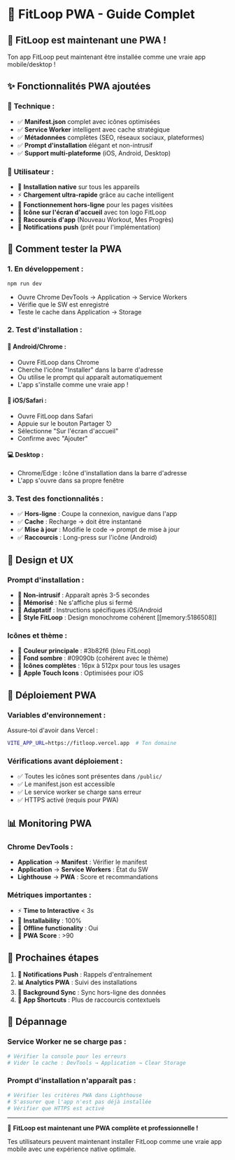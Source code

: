 # 📱 FitLoop PWA - Guide Complet

## 🎉 **FitLoop est maintenant une PWA !**

Ton app FitLoop peut maintenant être installée comme une vraie app mobile/desktop !

## ✨ **Fonctionnalités PWA ajoutées**

### 🔧 **Technique :**

- ✅ **Manifest.json** complet avec icônes optimisées
- ✅ **Service Worker** intelligent avec cache stratégique
- ✅ **Métadonnées** complètes (SEO, réseaux sociaux, plateformes)
- ✅ **Prompt d'installation** élégant et non-intrusif
- ✅ **Support multi-plateforme** (iOS, Android, Desktop)

### 📱 **Utilisateur :**

- 🚀 **Installation native** sur tous les appareils
- ⚡ **Chargement ultra-rapide** grâce au cache intelligent
- 🔄 **Fonctionnement hors-ligne** pour les pages visitées
- 📲 **Icône sur l'écran d'accueil** avec ton logo FitLoop
- 🎯 **Raccourcis d'app** (Nouveau Workout, Mes Progrès)
- 🔔 **Notifications push** (prêt pour l'implémentation)

## 🧪 **Comment tester la PWA**

### **1. En développement :**

```bash
npm run dev
```

- Ouvre Chrome DevTools → Application → Service Workers
- Vérifie que le SW est enregistré
- Teste le cache dans Application → Storage

### **2. Test d'installation :**

#### **🤖 Android/Chrome :**

- Ouvre FitLoop dans Chrome
- Cherche l'icône "Installer" dans la barre d'adresse
- Ou utilise le prompt qui apparaît automatiquement
- L'app s'installe comme une vraie app !

#### **🍎 iOS/Safari :**

- Ouvre FitLoop dans Safari
- Appuie sur le bouton Partager ⎋
- Sélectionne "Sur l'écran d'accueil"
- Confirme avec "Ajouter"

#### **💻 Desktop :**

- Chrome/Edge : Icône d'installation dans la barre d'adresse
- L'app s'ouvre dans sa propre fenêtre

### **3. Test des fonctionnalités :**

- ✅ **Hors-ligne** : Coupe la connexion, navigue dans l'app
- ✅ **Cache** : Recharge → doit être instantané
- ✅ **Mise à jour** : Modifie le code → prompt de mise à jour
- ✅ **Raccourcis** : Long-press sur l'icône (Android)

## 🎨 **Design et UX**

### **Prompt d'installation :**

- 🎯 **Non-intrusif** : Apparaît après 3-5 secondes
- 💾 **Mémorisé** : Ne s'affiche plus si fermé
- 📱 **Adaptatif** : Instructions spécifiques iOS/Android
- 🎨 **Style FitLoop** : Design monochrome cohérent [[memory:5186508]]

### **Icônes et thème :**

- 🎨 **Couleur principale** : #3b82f6 (bleu FitLoop)
- 🌚 **Fond sombre** : #09090b (cohérent avec le thème)
- 📐 **Icônes complètes** : 16px à 512px pour tous les usages
- 🍎 **Apple Touch Icons** : Optimisées pour iOS

## 🚀 **Déploiement PWA**

### **Variables d'environnement :**

Assure-toi d'avoir dans Vercel :

```bash
VITE_APP_URL=https://fitloop.vercel.app  # Ton domaine
```

### **Vérifications avant déploiement :**

- ✅ Toutes les icônes sont présentes dans `/public/`
- ✅ Le manifest.json est accessible
- ✅ Le service worker se charge sans erreur
- ✅ HTTPS activé (requis pour PWA)

## 📊 **Monitoring PWA**

### **Chrome DevTools :**

- **Application** → **Manifest** : Vérifier le manifest
- **Application** → **Service Workers** : État du SW
- **Lighthouse** → **PWA** : Score et recommandations

### **Métriques importantes :**

- ⚡ **Time to Interactive** < 3s
- 📱 **Installability** : 100%
- 🔄 **Offline functionality** : Oui
- 🎯 **PWA Score** : >90

## 🎯 **Prochaines étapes**

1. **🔔 Notifications Push** : Rappels d'entraînement
2. **📊 Analytics PWA** : Suivi des installations
3. **🔄 Background Sync** : Sync hors-ligne des données
4. **📱 App Shortcuts** : Plus de raccourcis contextuels

## 🐛 **Dépannage**

### **Service Worker ne se charge pas :**

```bash
# Vérifier la console pour les erreurs
# Vider le cache : DevTools → Application → Clear Storage
```

### **Prompt d'installation n'apparaît pas :**

```bash
# Vérifier les critères PWA dans Lighthouse
# S'assurer que l'app n'est pas déjà installée
# Vérifier que HTTPS est activé
```

---

🎉 **FitLoop est maintenant une PWA complète et professionnelle !**

Tes utilisateurs peuvent maintenant installer FitLoop comme une vraie app mobile avec une expérience native optimale.
